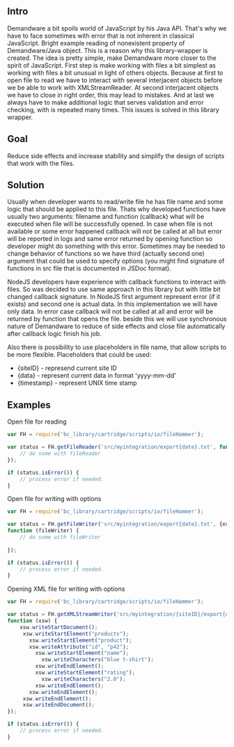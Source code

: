 ## Intro
Demandware a bit spoils world of JavaScript by his Java API. That's why we have to face sometimes with error that is not inherent in classical JavaScript. Bright example reading of nonexistent property of Demandware/Java object. This is a reason why this library-wrapper is created. The idea is pretty simple, make Demandware more closer to the spirit of JavaScript. First step is make working with files a bit simplest as working with files a bit unusual in light of others objects. Because at first to open file to read we have to interact with several interjacent objects before we be able to work with XMLStreamReader. At second interjacent objects we have to close in right order, this may lead to mistakes. And at last we always have to make additional logic that serves validation and error checking, with is repeated many times. This issues is solved in this library wrapper.


## Goal
Reduce side effects and increase stability and simplify the design of scripts that work with the files.

## Solution
Usually when developer wants to read/write file he has file name and some logic that should be applied to this file.
Thats why developed functions have usually two arguments: filename and function (callback) what will be executed when file will be successfully opened. In case when file is not available or some error happened callback will not be called at all but error will be reported in logs and same error returned by opening function so developer might do something with this error. Sometimes may be needed to change behavior of functions so we have third (actually second one) argument that could be used to specify options (you might find signature of functions in src file that is documented in JSDoc format).

NodeJS developers have experience with callback functions to interact with files. So was decided to use same approach in this library but with little bit changed callback signature. In NodeJS first argument represent error (if it exists) and second one is actual data. In this implementation we will have only data. In error case callback will not be called at all and error will be returned by function that opens the file. beside this we will use synchronous nature of Demandware to reduce of side effects and close file automatically after callback logic finish his job.


Also there is possibility to use placeholders in file name, that allow scripts to be more flexible. 
Placeholders that could be used:

* {siteID} - represend current site ID 
* {data} - represent current data in format 'yyyy-mm-dd'
* {timestamp} - represent UNIX time stamp

## Examples
Open file for reading
```javascript
var FH = require('bc_library/cartridge/scripts/io/fileHammer');

var status = FH.getFileReader('src/myintegration/export{date}.txt', function (fileReader) {
	// do some with fileReader
});

if (status.isError()) {
	// process error if needed.
}
```
Open file for writing with options
```javascript
var FH = require('bc_library/cartridge/scripts/io/fileHammer');

var status = FH.getFileWriter('src/myintegration/export{date}.txt', {encoding: 'ISO-343', append: true},
function (fileWriter) {
	// do some with fileWriter
	
});

if (status.isError()) {
	// process error if needed.
}
```
Opening XML file for writing with options
```javascript
var FH = require('bc_library/cartridge/scripts/io/fileHammer');

var status = FH.getXMLStreamWriter('src/myintegration/{siteID}/export{date}.txt', {encoding: 'ISO-343'},
function (xsw) {
	xsw.writeStartDocument();
	 xsw.writeStartElement("products");
	   xsw.writeStartElement("product");
	   xsw.writeAttribute("id", "p42");
	     xsw.writeStartElement("name");
	       xsw.writeCharacters("blue t-shirt");
	     xsw.writeEndElement();
	     xsw.writeStartElement("rating");
	       xsw.writeCharacters("2.0");
	     xsw.writeEndElement();
	   xsw.writeEndElement();
	 xsw.writeEndElement();
	 xsw.writeEndDocument();
});

if (status.isError()) {
	// process error if needed.
}
```

